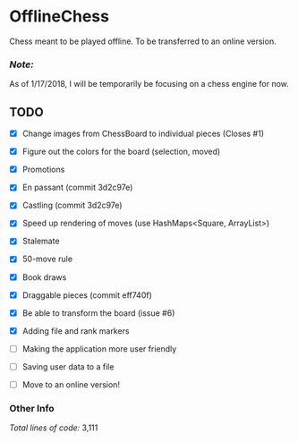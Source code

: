 # OfflineChess

Chess meant to be played offline. To be transferred to an online version.  

### _Note:_  
As of 1/17/2018, I will be temporarily be focusing on a chess engine for now.  


## TODO

 - [x] Change images from ChessBoard to individual pieces (Closes #1)

 - [x] Figure out the colors for the board (selection, moved)

 - [x] Promotions
 - [x] En passant (commit 3d2c97e)

 - [x] Castling (commit 3d2c97e)

 - [x] Speed up rendering of moves (use HashMaps<Square, ArrayList<Moves>>)
 - [x] Stalemate
 - [x] 50-move rule
 - [x] Book draws
 
 - [x] Draggable pieces (commit eff740f)
 
 - [x] Be able to transform the board (issue #6)
 
 - [x] Adding file and rank markers
 - [ ] Making the application more user friendly

 - [ ] Saving user data to a file

 - [ ] Move to an online version!  

### Other Info
_Total lines of code:_ 3,111
